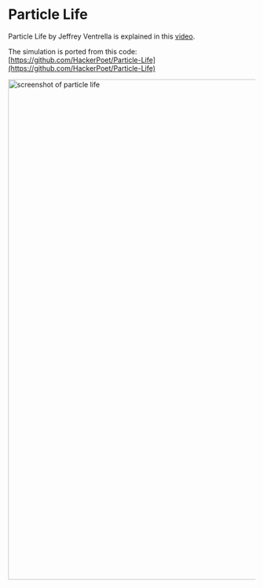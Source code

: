 # Particle Life

Particle Life by Jeffrey Ventrella is explained in this [video](https://vimeo.com/222974687).

The simulation is ported from this code: [https://github.com/HackerPoet/Particle-Life](https://github.com/HackerPoet/Particle-Life)

<img width="1017" alt="screenshot of particle life" src="https://user-images.githubusercontent.com/6548205/155856489-f74878c1-67f1-4cb6-876d-2cbe7c73f594.png">
